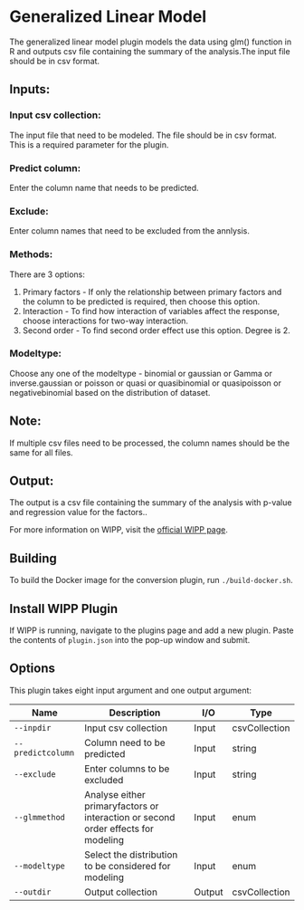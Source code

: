 ﻿# Generalized Linear Model

The generalized linear model plugin models the data using glm() function in R and outputs csv file containing the summary of the analysis.The input file should be in csv format.

## Inputs:
### Input csv collection:
The input file that need to be modeled. The file should be in csv format. This is a required parameter for the plugin.

### Predict column:
Enter the column name that needs to be predicted.

### Exclude:
Enter column names that need to be excluded from the annlysis.

### Methods:
There are 3 options:
1. Primary factors - If only the relationship between primary factors and the column to be predicted is required, then choose this option.
2. Interaction - To find how interaction of variables affect the response, choose interactions for two-way interaction.
3. Second order - To find second order effect use this option. Degree is 2.

### Modeltype:
Choose any one of the modeltype - binomial or gaussian or Gamma or inverse.gaussian or poisson or quasi or quasibinomial or quasipoisson or negativebinomial based on the distribution of dataset.
      
## Note:
If multiple csv files need to be processed, the column names should be the same for all files.

## Output:
The output is a csv file containing the summary of the analysis with p-value and regression value for the factors..

For more information on WIPP, visit the [official WIPP page](https://isg.nist.gov/deepzoomweb/software/wipp).

## Building

To build the Docker image for the conversion plugin, run
`./build-docker.sh`.

## Install WIPP Plugin

If WIPP is running, navigate to the plugins page and add a new plugin. Paste the contents of `plugin.json` into the pop-up window and submit.

## Options

This plugin takes eight input argument and one output argument:

| Name                   | Description             | I/O    | Type   |
|------------------------|-------------------------|--------|--------|
| `--inpdir` | Input csv collection| Input | csvCollection |
| `--predictcolumn` | Column need to be predicted | Input | string |
| `--exclude` | Enter columns to be excluded| Input | string |
| `--glmmethod` | Analyse either primaryfactors or interaction or second order effects for modeling | Input | enum |
| `--modeltype` | Select the distribution to be considered for modeling| Input | enum |
| `--outdir` | Output collection | Output | csvCollection |


